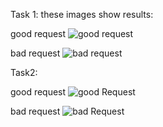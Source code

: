 Task 1:
these images show results:

good request
![good request](https://github.com/user-attachments/assets/4c5c56ec-4f06-4270-9eca-c440c6e1b1be)

bad request
![bad request](https://github.com/user-attachments/assets/7d75b553-b84c-42da-8229-a9bf6805d75d)


Task2:

good request
![good Request](https://github.com/user-attachments/assets/3aef4e0c-e876-4b18-acc2-b55565c64480)

bad request
![bad Request](https://github.com/user-attachments/assets/330f0872-be1a-4c90-b7ef-186a758a88ff)


